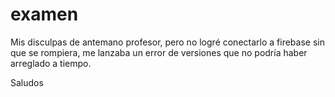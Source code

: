 # examen

Mis disculpas de antemano profesor, pero no logré conectarlo a firebase sin que se rompiera, me lanzaba un error de versiones que no podría haber arreglado a tiempo.

Saludos
